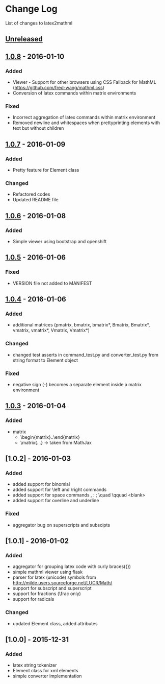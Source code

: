 # Change Log
List of changes to latex2mathml

## [Unreleased]

## [1.0.8] - 2016-01-10
### Added
- Viewer - Support for other browsers using CSS Fallback for MathML (https://github.com/fred-wang/mathml.css)
- Conversion of latex commands within matrix environments

### Fixed
- Incorrect aggregation of latex commands within matrix environment
- Removed newline and whitespaces when prettyprinting elements with text but without children

## [1.0.7] - 2016-01-09
### Added
- Pretty feature for Element class

### Changed
- Refactored codes
- Updated README file

## [1.0.6] - 2016-01-08
### Added
- Simple viewer using bootstrap and openshift

## [1.0.5] - 2016-01-06
### Fixed
- VERSION file not added to MANIFEST

## [1.0.4] - 2016-01-06
### Added
- additional matrices (pmatrix, bmatrix, bmatrix*, Bmatrix, Bmatrix*, vmatrix, vmatrix*, Vmatrix, Vmatrix*)

### Changed
- changed test asserts in command_test.py and converter_test.py from string format to Element object

### Fixed
- negative sign (-) becomes a separate element inside a matrix environment

## [1.0.3] - 2016-01-04
### Added
- matrix
    - \begin{matrix}..\end{matrix}
    - \matrix{...} -> taken from MathJax

## [1.0.2] - 2016-01-03
### Added
- added support for binomial
- added support for \left and \right commands
- added support for space commands \, \: \; \quad \qquad \<blank>
- added support for overline and underline

### Fixed
- aggregator bug on superscripts and subscipts

## [1.0.1] - 2016-01-02
### Added
- aggregator for grouping latex code with curly braces({})
- simple mathml viewer using flask
- parser for latex (unicode) symbols from http://milde.users.sourceforge.net/LUCR/Math/
- support for subscript and superscript
- support for fractions (\frac only)
- support for radicals

### Changed
- updated Element class, added attributes

## [1.0.0] - 2015-12-31
### Added
- latex string tokenizer
- Element class for xml elements
- simple converter implementation

[Unreleased]: https://github.com/Code-ReaQtor/latex2mathml/compare/v1.0.8...master
[1.0.8]: https://github.com/Code-ReaQtor/latex2mathml/releases/tag/1.0.8
[1.0.7]: https://github.com/Code-ReaQtor/latex2mathml/releases/tag/1.0.7
[1.0.6]: https://github.com/Code-ReaQtor/latex2mathml/releases/tag/1.0.6
[1.0.5]: https://github.com/Code-ReaQtor/latex2mathml/releases/tag/1.0.5
[1.0.4]: https://github.com/Code-ReaQtor/latex2mathml/releases/tag/1.0.4
[1.0.3]: https://github.com/Code-ReaQtor/latex2mathml/releases/tag/1.0.3